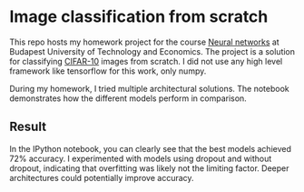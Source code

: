 # Image classification from scratch

This repo hosts my homework project for the course [Neural networks](http://www.mit.bme.hu/oktatas/targyak/vimijv07) at Budapest University of Technology and Economics. The project is a solution for classifying [CIFAR-10](https://www.cs.toronto.edu/~kriz/cifar.html) images from scratch. I did not use any high level framework like tensorflow for this work, only numpy.

During my homework, I tried multiple architectural solutions. The notebook demonstrates how the different models perform in comparison.

## Result

In the IPython notebook, you can clearly see that the best models achieved 72% accuracy. I experimented with models using dropout and without dropout, indicating that overfitting was likely not the limiting factor. Deeper architectures could potentially improve accuracy.
